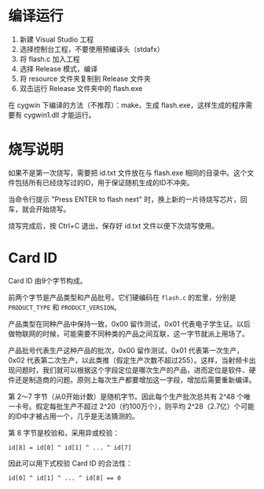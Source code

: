 # 编译运行

1. 新建 Visual Studio 工程
2. 选择控制台工程，不要使用预编译头（stdafx）
3. 将 flash.c 加入工程
4. 选择 Release 模式，编译
5. 将 resource 文件夹复制到 Release 文件夹
6. 双击运行 Release 文件夹中的 flash.exe

在 cygwin 下编译的方法（不推荐）：make，生成 flash.exe，这样生成的程序需要有 cygwin1.dll 才能运行。

# 烧写说明

如果不是第一次烧写，需要把 id.txt 文件放在与 flash.exe 相同的目录中。这个文件包括所有已经烧写过的ID，用于保证随机生成的ID不冲突。

当命令行提示 "Press ENTER to flash next" 时，换上新的一片待烧写芯片，回车，就会开始烧写。

烧写完成后，按 Ctrl+C 退出，保存好 id.txt 文件以便下次烧写使用。

# Card ID

Card ID 由9个字节构成。

前两个字节是产品类型和产品批号。它们硬编码在 ```flash.c``` 的宏里，分别是 ```PRODUCT_TYPE``` 和 ```PRODUCT_VERSION```。

产品类型在同种产品中保持一致，0x00 留作测试，0x01 代表电子学生证。以后做物联网的时候，可能需要不同种类的产品之间互联，这一字节就派上用场了。

产品批号代表生产这种产品的批次，0x00 留作测试，0x01 代表第一次生产，0x02 代表第二次生产，以此类推（假定生产次数不超过255）。这样，当射频卡出现问题时，我们就可以根据这个字段定位是哪次生产的产品，进而定位是软件、硬件还是制造商的问题。原则上每次生产都要增加这一字段，增加后需要重新编译。

第 2～7 字节（从0开始计数）是随机字节。因此每个生产批次总共有 2^48 个唯一卡号。假定每批生产不超过 2^20（约100万个），则平均 2^28（2.7亿）个可能的ID中才被占用一个，几乎是无法猜测的。

第 8 字节是校验和，采用异或校验：

```id[8] = id[0] ^ id[1] ^ ... ^ id[7]```

因此可以用下式校验 Card ID 的合法性：

```id[0] ^ id[1] ^ ... ^ id[8] == 0```

